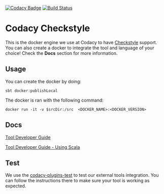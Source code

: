 [![Codacy Badge](https://api.codacy.com/project/badge/grade/edc090bb5ed64aa5a009ace701e41d63)](https://www.codacy.com/app/Codacy/codacy-checkstyle)
[![Build Status](https://circleci.com/gh/codacy/codacy-checkstyle.svg?style=shield&circle-token=:circle-token)](https://circleci.com/gh/codacy/codacy-checkstyle)

# Codacy Checkstyle

This is the docker engine we use at Codacy to have [Checkstyle](http://checkstyle.sourceforge.net/) support.
You can also create a docker to integrate the tool and language of your choice!
Check the **Docs** section for more information.

## Usage

You can create the docker by doing:

```
sbt docker:publishLocal
```

The docker is ran with the following command:

```
docker run -it -v $srcDir:/src  <DOCKER_NAME>:<DOCKER_VERSION>
```

## Docs

[Tool Developer Guide](http://docs.codacy.com/v1.5/docs/tool-developer-guide)

[Tool Developer Guide - Using Scala](http://docs.codacy.com/v1.5/docs/tool-developer-guide-using-scala)

## Test

We use the [codacy-plugins-test](https://github.com/codacy/codacy-plugins-test) to test our external tools integration.
You can follow the instructions there to make sure your tool is working as expected.
